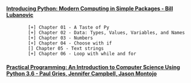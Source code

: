 #### [Introducing Python: Modern Computing in Simple Packages - Bill Lubanovic](https://www.oreilly.com/library/view/introducing-python-2nd/9781492051374/)

            [+] Chapter 01 - A Taste of Py
            [+] Chapter 02 - Data: Types, Values, Variables, and Names
            [+] Chapter 03 - Numbers
            [+] Chapter 04 - Choose with if
            [] Chapter 05 - Text strings
            [+] Chapter 06 - Loop with while and for
            
#### [Practical Programming: An Introduction to Computer Science Using Python 3.6 -  Paul Gries, Jennifer Campbell, Jason Montojo](https://pragprog.com/titles/gwpy3/practical-programming-third-edition/)
